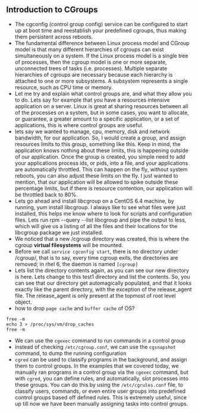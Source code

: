 ## Introduction to CGroups
* The cgconfig (control group config) service can be configured to start up at boot time and reestablish your predefined cgroups, thus making them persistent across reboots.
* The fundamental difference between Linux process model and CGroup model is that many different hierarchies of cgroups can exist simultaneously on a system. If the Linux process model is a single tree of processes, then the cgroup model is one or more separate, unconnected trees of tasks (i.e. processes). Multiple separate hierarchies of cgroups are necessary because each hierarchy is attached to one or more subsystems. A subsystem represents a single resource, such as CPU time or memory.
* Let me try and explain what control groups are, and what they allow you to do. Lets say for example that you have a resources intensive application on a server. Linux is great at sharing resources between all of the processes on a system, but in some cases, you want to allocate, or guarantee, a greater amount to a specific application, or a set of applications, this is where control groups are useful.
* lets say we wanted to manage, cpu, memory, disk and network bandwidth, for our application. So, I would create a group, and assign resources limits to this group, something like this. Keep in mind, the application knows nothing about these limits, this is happening outside of our application. Once the group is created, you simple need to add your applications process ids, or pids, into a file, and your applications are automatically throttled. This can happen on the fly, without system reboots, you can also adjust these limits on the fly. I just wanted to mention, that our application will be allowed to spike outside these percentage limits, but if there is resource contention, our application will be throttled back to 80%.
* Lets go ahead and install libcgroup on a CentOS 6.4 machine, by running, yum install libcgroup. I always like to see what files were just installed, this helps me know where to look for scripts and configuration files. Lets run rpm --query --list libcgroup and pipe the output to less, which will give us a listing of all the files and their locations for the libcgroup package we just installed.
* We noticed that a new /cgroup directory was created, this is where the cgroup **virtual filesystems** will be mounted.
* Before we call `service cgconfig start`, there is no directory under /cgroup/, that is to say, every time cgroup exits, the directories are removed; in rhel 6, the daemon is named `[cgroup]`
* Lets list the directory contents again, as you can see our new directory is here. Lets change to this test1 directory and list the contents. So, you can see that our directory get automagically populated, and that it looks exactly like the parent directory, with the exception of the release_agent file. The release_agent is only present at the topmost of root level object.
* how to drop `page cache` and `buffer cache` of OS?

```
free -m
echo 3 > /proc/sys/vm/drop_caches
free -m
```
* We can use the `cgexec` command to run commands in a control group
* instead of checking `/etc/cgroup.conf`, we can use the `cgsnapshot` command, to dump the running configuration
* `cgred` can be used to classify programs in the background, and assign them to control groups. In the examples that we covered today, we manually ran programs in a control group via the `cgexec` command, but with `cgred`, you can define rules, and automatically, slot processes into these groups. You can do this by using the `/etc/cgrules.conf` file, to classify users, commands, or even entire user groups into predefined control groups based off defined rules. This is extremely useful, since up till now we have been manually assigning tasks into control groups.